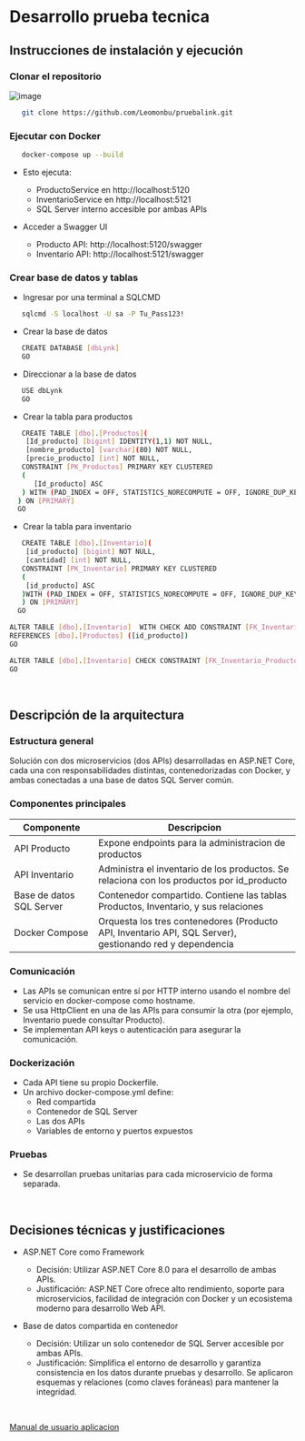 # Desarrollo prueba tecnica

## Instrucciones de instalación y ejecución ##
### Clonar el repositorio ###

![image](https://github.com/user-attachments/assets/c3d0e2bd-459e-484c-9494-ae9aad782654)


```bash
   git clone https://github.com/Leomonbu/pruebalink.git
 ```

### Ejecutar con Docker ###
```bash
   docker-compose up --build
```
- Esto ejecuta:
     - ProductoService en http://localhost:5120
     - InventarioService en http://localhost:5121
     - SQL Server interno accesible por ambas APIs

- Acceder a Swagger UI
     - Producto API: http://localhost:5120/swagger
     - Inventario API: http://localhost:5121/swagger

### Crear base de datos y tablas ###
- Ingresar por una terminal a SQLCMD
```bash
   sqlcmd -S localhost -U sa -P Tu_Pass123!
```   
- Crear la base de datos
```bash
   CREATE DATABASE [dbLynk]
   GO
```
- Direccionar a la base de datos
```bash
   USE dbLynk
   GO
```
- Crear la tabla para productos
```bash
   CREATE TABLE [dbo].[Productos](
  	[Id_producto] [bigint] IDENTITY(1,1) NOT NULL,
  	[nombre_producto] [varchar](80) NOT NULL,
  	[precio_producto] [int] NOT NULL,
   CONSTRAINT [PK_Productos] PRIMARY KEY CLUSTERED 
   (
	  [Id_producto] ASC
   ) WITH (PAD_INDEX = OFF, STATISTICS_NORECOMPUTE = OFF, IGNORE_DUP_KEY = OFF, ALLOW_ROW_LOCKS = ON, ALLOW_PAGE_LOCKS = ON, OPTIMIZE_FOR_SEQUENTIAL_KEY = OFF) ON [PRIMARY]
  ) ON [PRIMARY] 
  GO
```
- Crear la tabla para inventario
```bash
   CREATE TABLE [dbo].[Inventario](
	[id_producto] [bigint] NOT NULL,
	[cantidad] [int] NOT NULL,
   CONSTRAINT [PK_Inventario] PRIMARY KEY CLUSTERED 
   (
	[id_producto] ASC
   )WITH (PAD_INDEX = OFF, STATISTICS_NORECOMPUTE = OFF, IGNORE_DUP_KEY = OFF, ALLOW_ROW_LOCKS = ON, ALLOW_PAGE_LOCKS = ON, OPTIMIZE_FOR_SEQUENTIAL_KEY = OFF) ON [PRIMARY]
   ) ON [PRIMARY]
  GO

ALTER TABLE [dbo].[Inventario]  WITH CHECK ADD CONSTRAINT [FK_Inventario_Producto] FOREIGN KEY([id_producto])
REFERENCES [dbo].[Productos] ([id_producto])
GO

ALTER TABLE [dbo].[Inventario] CHECK CONSTRAINT [FK_Inventario_Producto]
GO
```
<br>

## Descripción de la arquitectura ##

### Estructura general ###
Solución con dos microservicios (dos APIs) desarrolladas en ASP.NET Core, cada una con responsabilidades distintas, contenedorizadas con Docker, y ambas conectadas a una base de datos SQL Server común.

### Componentes principales ###
| Componente                |    Descripcion                                          |
|---------------------------|---------------------------------------------------------|
| API Producto              |  Expone endpoints para la administracion de productos   |
| API Inventario            |  Administra el inventario de los productos. Se relaciona con los productos por id_producto   |
| Base de datos SQL Server  |  Contenedor compartido. Contiene las tablas Productos, Inventario, y sus relaciones          |
| Docker Compose            |  Orquesta los tres contenedores (Producto API, Inventario API, SQL Server), gestionando red y dependencia   |

### Comunicación ###
* Las APIs se comunican entre sí por HTTP interno usando el nombre del servicio en docker-compose como hostname.
* Se usa HttpClient en una de las APIs para consumir la otra (por ejemplo, Inventario puede consultar Producto).
* Se implementan API keys o autenticación para asegurar la comunicación.

### Dockerización ###
* Cada API tiene su propio Dockerfile.
* Un archivo docker-compose.yml define:
    - Red compartida
    - Contenedor de SQL Server
    - Las dos APIs
    - Variables de entorno y puertos expuestos

### Pruebas ###
* Se desarrollan pruebas unitarias para cada microservicio de forma separada.
<br>

## Decisiones técnicas y justificaciones ##
* ASP.NET Core como Framework
    * Decisión: Utilizar ASP.NET Core 8.0 para el desarrollo de ambas APIs.
    * Justificación: ASP.NET Core ofrece alto rendimiento, soporte para microservicios, facilidad de integración con Docker y un ecosistema moderno para desarrollo Web API.
 
* Base de datos compartida en contenedor
    * Decisión: Utilizar un solo contenedor de SQL Server accesible por ambas APIs.
    * Justificación: Simplifica el entorno de desarrollo y garantiza consistencia en los datos durante pruebas y desarrollo. Se aplicaron esquemas y relaciones (como claves foráneas) para mantener la integridad.
<br>


[Manual de usuario aplicacion](https://github.com/Leomonbu/metronics/blob/Suport_files/Manual%20de%20usuario.pdf)
